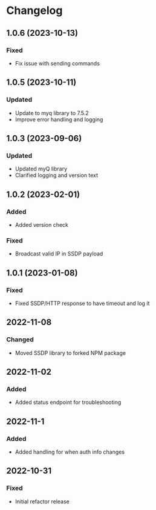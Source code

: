 # Changelog

## 1.0.6 (2023-10-13)

### Fixed
 - Fix issue with sending commands

## 1.0.5 (2023-10-11)

### Updated
 - Update to myq library to 7.5.2
 - Improve error handling and logging

 ## 1.0.3 (2023-09-06)

### Updated
 - Updated myQ library
 - Clarified logging and version text

## 1.0.2 (2023-02-01)

### Added
 - Added version check

### Fixed
 - Broadcast valid IP in SSDP payload

## 1.0.1 (2023-01-08)

### Fixed
 - Fixed SSDP/HTTP response to have timeout and log it

## 2022-11-08

### Changed
 - Moved SSDP library to forked NPM package

## 2022-11-02

### Added
 - Added status endpoint for troubleshooting

## 2022-11-1

### Added
 - Added handling for when auth info changes


## 2022-10-31

### Fixed
 - Initial refactor release